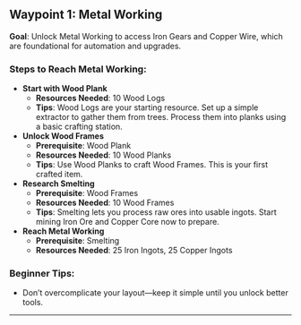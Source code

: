 ## Waypoint 1: Metal Working
**Goal**: Unlock Metal Working to access Iron Gears and Copper Wire, which are foundational for automation and upgrades.

### Steps to Reach Metal Working:
- **Start with Wood Plank**  
  - **Resources Needed**: 10 Wood Logs  
  - **Tips**: Wood Logs are your starting resource. Set up a simple extractor to gather them from trees. Process them into planks using a basic crafting station.
- **Unlock Wood Frames**  
  - **Prerequisite**: Wood Plank  
  - **Resources Needed**: 10 Wood Planks  
  - **Tips**: Use Wood Planks to craft Wood Frames. This is your first crafted item.
- **Research Smelting**  
  - **Prerequisite**: Wood Frames  
  - **Resources Needed**: 10 Wood Frames  
  - **Tips**: Smelting lets you process raw ores into usable ingots. Start mining Iron Ore and Copper Core now to prepare.
- **Reach Metal Working**  
  - **Prerequisite**: Smelting  
  - **Resources Needed**: 25 Iron Ingots, 25 Copper Ingots  

### Beginner Tips:
- Don’t overcomplicate your layout—keep it simple until you unlock better tools.
---